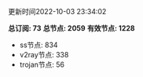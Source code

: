 更新时间2022-10-03 23:34:02

**总订阅: 73**
**总节点: 2059**
**有效节点: 1228**
- ss节点: 834
- v2ray节点: 338
- trojan节点: 56

